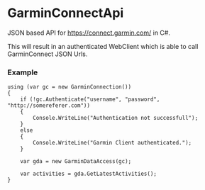 # GarminConnectApi

JSON based API for https://connect.garmin.com/ in C#.

This will result in an authenticated WebClient which is able to call GarminConnect JSON Urls.

### Example

```
using (var gc = new GarminConnection())
{
    if (!gc.Authenticate("username", "password", "http://somereferer.com"))
    {
        Console.WriteLine("Authentication not successfull");
    }
    else
    {
        Console.WriteLine("Garmin Client authenticated.");
    }

    var gda = new GarminDataAccess(gc);

    var activities = gda.GetLatestActivities();
}
```
